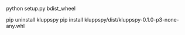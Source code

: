 python setup.py bdist_wheel

pip uninstall kluppspy
pip install kluppspy/dist/kluppspy-0.1.0-p3-none-any.whl